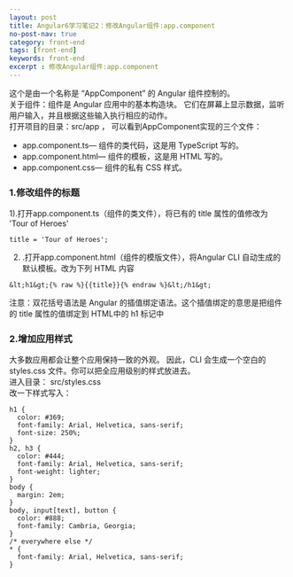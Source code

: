```yaml
---
layout: post
title: Angular6学习笔记2：修改Angular组件:app.component
no-post-nav: true
category: front-end
tags: [front-end]
keywords: front-end
excerpt : 修改Angular组件:app.component
---
```


这个是由一个名称是 “AppComponent” 的 Angular 组件控制的。<br/>
关于组件：组件是 Angular 应用中的基本构造块。 它们在屏幕上显示数据，监听用户输入，并且根据这些输入执行相应的动作。<br/>
打开项目的目录：src/app ， 可以看到AppComponent实现的三个文件：<br/>
- app.component.ts— 组件的类代码，这是用 TypeScript 写的。
- app.component.html— 组件的模板，这是用 HTML 写的。
- app.component.css— 组件的私有 CSS 样式。

### 1.修改组件的标题
1).打开app.component.ts（组件的类文件），将已有的 title 属性的值修改为 'Tour of Heroes'

```
title = 'Tour of Heroes';
```

2) .打开app.component.html（组件的模版文件），将Angular CLI 自动生成的默认模板。改为下列 HTML 内容

```
&lt;h1&gt;{% raw %}{{title}}{% endraw %}&lt;/h1&gt;
```

注意：双花括号语法是 Angular 的插值绑定语法。这个插值绑定的意思是把组件的 title 属性的值绑定到 HTML中的 h1 标记中

### 2.增加应用样式
大多数应用都会让整个应用保持一致的外观。
因此，CLI 会生成一个空白的 styles.css 文件。你可以把全应用级别的样式放进去。<br/>
进入目录： src/styles.css <br/>
改一下样式写入：

```
h1 {
  color: #369;
  font-family: Arial, Helvetica, sans-serif;
  font-size: 250%;
}
h2, h3 {
  color: #444;
  font-family: Arial, Helvetica, sans-serif;
  font-weight: lighter;
}
body {
  margin: 2em;
}
body, input[text], button {
  color: #888;
  font-family: Cambria, Georgia;
}
/* everywhere else */
* {
  font-family: Arial, Helvetica, sans-serif;
}
```
